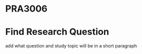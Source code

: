 # PRA3006 
# Find Research Question

add what question and study topic will be in a short paragraph
